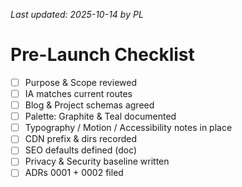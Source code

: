 _Last updated: 2025-10-14 by PL_

# Pre-Launch Checklist

- [ ] Purpose & Scope reviewed
- [ ] IA matches current routes
- [ ] Blog & Project schemas agreed
- [ ] Palette: Graphite & Teal documented
- [ ] Typography / Motion / Accessibility notes in place
- [ ] CDN prefix & dirs recorded
- [ ] SEO defaults defined (doc)
- [ ] Privacy & Security baseline written
- [ ] ADRs 0001 + 0002 filed
